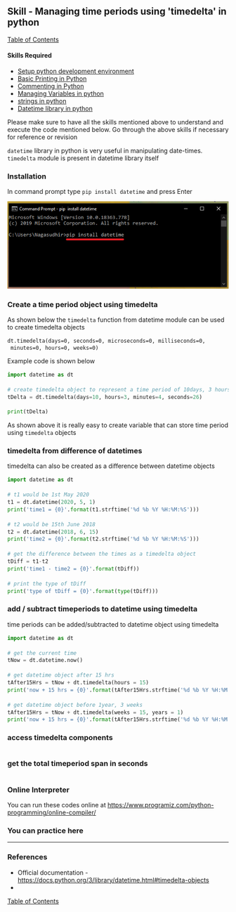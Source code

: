 ## Skill - Managing time periods using 'timedelta' in python
[Table of Contents](https://nagasudhir.blogspot.com/2020/04/taming-python-table-of-contents.html)

#### Skills Required
* [Setup python development environment](https://nagasudhir.blogspot.com/2020/04/setup-python-development-environment_14.html)
* [Basic Printing in Python](https://nagasudhir.blogspot.com/2020/04/basic-printing-in-python.html)
* [Commenting in Python](https://nagasudhir.blogspot.com/2020/04/comments-in-python.html)
* [Managing Variables in python](https://nagasudhir.blogspot.com/2020/04/managing-variables-in-python.html)
* [strings in python](https://nagasudhir.blogspot.com/2020/04/strings-in-python.html)
* [Datetime library in python](https://nagasudhir.blogspot.com/2020/05/datetime-library-in-python.html)

Please make sure to have all the skills mentioned above to understand and execute the code mentioned below. Go through the above skills if necessary for reference or revision

`datetime` library in python is very useful in manipulating date-times.
`timedelta` module is present in datetime library itself

### Installation
In command prompt type `pip install datetime` and press Enter

![pip install datetime image](https://github.com/nagasudhirpulla/taming_python/raw/master/blog/skills/assets/img/pip_install_datetime.png)
### Create a time period object using timedelta
As shown below the `timedelta` function from datetime module can be used to create timedelta objects
```
dt.timedelta(days=0, seconds=0, microseconds=0, milliseconds=0,
 minutes=0, hours=0, weeks=0)
```
Example code is shown below
```python
import datetime as dt

# create timedelta object to represent a time period of 10days, 3 hours, 4 mins, 26 seconds
tDelta = dt.timedelta(days=10, hours=3, minutes=4, seconds=26)

print(tDelta)
```
As shown above it is really easy to create variable that can store time period using `timedelta` objects

### timedelta from difference of datetimes
timedelta can also be created as a difference between datetime objects
```python
import datetime as dt

# t1 would be 1st May 2020
t1 = dt.datetime(2020, 5, 1)
print('time1 = {0}'.format(t1.strftime('%d %b %Y %H:%M:%S')))

# t2 would be 15th June 2018
t2 = dt.datetime(2018, 6, 15)
print('time2 = {0}'.format(t2.strftime('%d %b %Y %H:%M:%S')))

# get the difference between the times as a timedelta object
tDiff = t1-t2
print('time1 - time2 = {0}'.format(tDiff))

# print the type of tDiff
print('type of tDiff = {0}'.format(type(tDiff)))
```
### add / subtract timeperiods to datetime using timedelta
time periods can be added/subtracted to datetime object using timedelta
```python
import datetime as dt

# get the current time
tNow = dt.datetime.now()

# get datetime object after 15 hrs
tAfter15Hrs = tNow + dt.timedelta(hours = 15)
print('now + 15 hrs = {0}'.format(tAfter15Hrs.strftime('%d %b %Y %H:%M:%S')))

# get datetime object before 1year, 3 weeks
tAfter15Hrs = tNow + dt.timedelta(weeks = 15, years = 1)
print('now + 15 hrs = {0}'.format(tAfter15Hrs.strftime('%d %b %Y %H:%M:%S')))
```

### access timedelta components
```python

```

### get the total timeperiod span in seconds
```python

```

### Online Interpreter
You can run these codes online at https://www.programiz.com/python-programming/online-compiler/

### You can practice here


<hr/>

### References
* Official documentation - https://docs.python.org/3/library/datetime.html#timedelta-objects
* 

[Table of Contents](https://nagasudhir.blogspot.com/2020/04/taming-python-table-of-contents.html)

<!--stackedit_data:
eyJwcm9wZXJ0aWVzIjoidGl0bGU6IFRpbWVkZWx0YXMgaW4gcH
l0aG9uXG5hdXRob3I6IE5hZ3N1ZGhpciBQdWxsYVxuZGF0ZTog
JzIwMjAtMDUtMTEnXG50YWdzOiAnbGVhcm5pbmcsIHB5dGhvbi
wgdGFtaW5nX3B5dGhvbl9za2lsbCdcbmNhdGVnb3JpZXM6IHRh
bWluZ19weXRob25fc2tpbGxcbiIsImhpc3RvcnkiOlstMjE0ND
AyMDY2NiwxNjg5OTczMjc1LDkwNjM3OTE4NywxNzMxNjE3MDE5
XX0=
-->